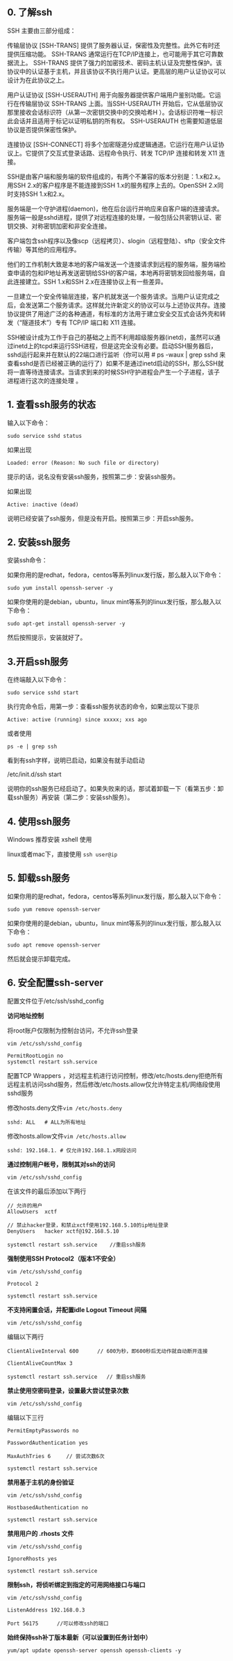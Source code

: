 ## 0. 了解ssh

SSH 主要由三部分组成：

传输层协议 [SSH-TRANS]
提供了服务器认证，保密性及完整性。此外它有时还提供压缩功能。 SSH-TRANS 通常运行在TCP/IP连接上，也可能用于其它可靠数据流上。 SSH-TRANS 提供了强力的加密技术、密码主机认证及完整性保护。该协议中的认证基于主机，并且该协议不执行用户认证。更高层的用户认证协议可以设计为在此协议之上。

用户认证协议 [SSH-USERAUTH]
用于向服务器提供客户端用户鉴别功能。它运行在传输层协议 SSH-TRANS 上面。当SSH-USERAUTH 开始后，它从低层协议那里接收会话标识符（从第一次密钥交换中的交换哈希H ）。会话标识符唯一标识此会话并且适用于标记以证明私钥的所有权。 SSH-USERAUTH 也需要知道低层协议是否提供保密性保护。

连接协议 [SSH-CONNECT]
将多个加密隧道分成逻辑通道。它运行在用户认证协议上。它提供了交互式登录话路、远程命令执行、转发 TCP/IP 连接和转发 X11 连接。

SSH是由客户端和服务端的软件组成的，有两个不兼容的版本分别是：1.x和2.x。 用SSH 2.x的客户程序是不能连接到SSH 1.x的服务程序上去的。OpenSSH 2.x同时支持SSH 1.x和2.x。

服务端是一个守护进程(daemon)，他在后台运行并响应来自客户端的连接请求。服务端一般是sshd进程，提供了对远程连接的处理，一般包括公共密钥认证、密钥交换、对称密钥加密和非安全连接。

客户端包含ssh程序以及像scp（远程拷贝）、slogin（远程登陆）、sftp（安全文件传输）等其他的应用程序。

他们的工作机制大致是本地的客户端发送一个连接请求到远程的服务端，服务端检查申请的包和IP地址再发送密钥给SSH的客户端，本地再将密钥发回给服务端，自此连接建立。SSH 1.x和SSH 2.x在连接协议上有一些差异。

一旦建立一个安全传输层连接，客户机就发送一个服务请求。当用户认证完成之后，会发送第二个服务请求。这样就允许新定义的协议可以与上述协议共存。连接协议提供了用途广泛的各种通道，有标准的方法用于建立安全交互式会话外壳和转发（“隧道技术”）专有 TCP/IP 端口和 X11 连接。

SSH被设计成为工作于自己的基础之上而不利用超级服务器(inetd)，虽然可以通过inetd上的tcpd来运行SSH进程，但是这完全没有必要。启动SSH服务器后，sshd运行起来并在默认的22端口进行监听（你可以用 # ps -waux | grep sshd 来查看sshd是否已经被正确的运行了）如果不是通过inetd启动的SSH，那么SSH就将一直等待连接请求。当请求到来的时候SSH守护进程会产生一个子进程，该子进程进行这次的连接处理 。

## 1. 查看ssh服务的状态

输入以下命令：

`sudo service sshd status`

如果出现

`Loaded: error (Reason: No such file or directory)`

提示的话，说名没有安装ssh服务，按照第二步：安装ssh服务。

如果出现

`Active: inactive (dead)`

说明已经安装了ssh服务，但是没有开启。按照第三步：开启ssh服务。

## 2. 安装ssh服务

安装ssh命令：

如果你用的是redhat，fedora，centos等系列linux发行版，那么敲入以下命令：

`sudo yum install openssh-server -y`

如果你使用的是debian，ubuntu，linux mint等系列的linux发行版，那么敲入以下命令：

`sudo apt-get install openssh-server -y`

然后按照提示，安装就好了。

## 3.开启ssh服务

在终端敲入以下命令：

`sudo service sshd start`

执行完命令后，用第一步：查看ssh服务状态的命令，如果出现以下提示

`Active: active (running) since xxxxx; xxs ago`

或者使用

`ps -e | grep ssh`

看到有ssh字样，说明已启动，如果没有就手动启动

/etc/init.d/ssh start

说明你的ssh服务已经启动了。如果失败来的话，那试着卸载一下（看第五步：卸载ssh服务）再安装（第二步：安装ssh服务）。

## 4. 使用ssh服务

Windows 推荐安装 xshell 使用

linux或者mac下，直接使用 `ssh user@ip`


## 5. 卸载ssh服务

如果你用的是redhat，fedora，centos等系列linux发行版，那么敲入以下命令：

`sudo yum remove openssh-server`

如果你使用的是debian，ubuntu，linux mint等系列的linux发行版，那么敲入以下命令：

`sudo apt remove openssh-server`

然后就会提示卸载完成。

## 6. 安全配置ssh-server

配置文件位于/etc/ssh/sshd_config


**访问地址控制**

将root账户仅限制为控制台访问，不允许ssh登录

`vim /etc/ssh/sshd_config`

```
PermitRootLogin no
systemctl restart ssh.service
```

配置TCP Wrappers ，对远程主机进行访问控制，修改/etc/hosts.deny拒绝所有远程主机访问sshd服务，然后修改/etc/hosts.allow仅允许特定主机/网络段使用sshd服务

修改hosts.deny文件`vim /etc/hosts.deny`

`sshd: ALL   # ALL为所有地址 `

修改hosts.allow文件`vim /etc/hosts.allow`

`sshd: 192.168.1. # 仅允许192.168.1.x网段访问`  

 
**通过控制用户帐号，限制其对ssh的访问**

`vim /etc/ssh/sshd_config`

在该文件的最后添加以下两行

```
// 允许的用户
AllowUsers  xctf 

// 禁止hacker登录，和禁止xctf使用192.168.5.10的ip地址登录
DenyUsers   hacker xctf@192.168.5.10   
```

`systemctl restart ssh.service    //重启ssh服务`


**强制使用SSH Protocol2（版本1不安全）**

`vim /etc/ssh/sshd_config`

```
Protocol 2

systemctl restart ssh.service
```

 
**不支持闲置会话，并配置idle Logout Timeout 间隔**

`vim /etc/ssh/sshd_config`

编辑以下两行

```
ClientAliveInterval 600      // 600为秒，即600秒后无动作就自动断开连接

ClientAliveCountMax 3
```

`systemctl restart ssh.service   // 重启ssh服务`

 

**禁止使用空密码登录，设置最大尝试登录次数**

`vim /etc/ssh/sshd_config`

编辑以下三行

```
PermitEmptyPasswords no

PasswordAuthentication yes

MaxAuthTries 6     // 尝试次数6次
```

`systemctl restart ssh.service`

 

**禁用基于主机的身份验证**

`vim /etc/ssh/sshd_config`

```
HostbasedAuthentication no
```

`systemctl restart ssh.service`

 
**禁用用户的 .rhosts 文件**

`vim /etc/ssh/sshd_config`

```
IgnoreRhosts yes
```

`systemctl restart ssh.service`


**限制ssh，将侦听绑定到指定的可用网络接口与端口**

`vim /etc/ssh/sshd_config`

```
ListenAddress 192.168.0.3

Port 56175      //可以修改ssh的端口
```
 
**始终保持ssh补丁版本最新（可以设置到任务计划中）**

`yum/apt update openssh-server openssh openssh-clients -y`